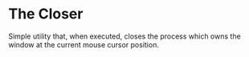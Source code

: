 # The Closer

Simple utility that, when executed, closes the process which owns the window at the current mouse cursor position.
